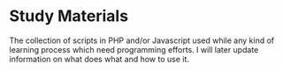 Study Materials
===============

The collection of scripts in PHP and/or Javascript used while any kind of learning process which need programming efforts. 
I will later update information on what does what and how to use it.